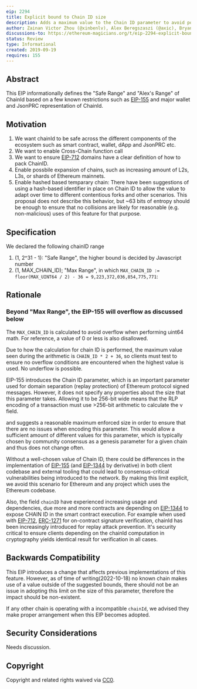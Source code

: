 ```yaml
---
eip: 2294
title: Explicit bound to Chain ID size
description: Adds a maximum value to the Chain ID parameter to avoid potential encoding issues that may occur when using large values of the parameter.
author: Zainan Victor Zhou (@xinbenlv), Alex Beregszaszi (@axic), Bryant Eisenbach (@fubuloubu)
discussions-to: https://ethereum-magicians.org/t/eip-2294-explicit-bound-to-chain-id/11090
status: Review
type: Informational
created: 2019-09-19
requires: 155
---
```


## Abstract

This EIP informationally defines the "Safe Range" and "Alex's Range" of ChainId based on a few known restrictions such as [EIP-155](./eip-155.md) and major wallet and JsonPRC representation of ChainId.

## Motivation

1. We want chainId to be safe across the different components of the ecosystem such as smart contract, wallet, dApp and JsonPRC etc.
2. We want to enable Cross-Chain function call
3. We want to ensure [EIP-712](./eip-712.md) domains have a clear definition of how to pack ChainID.
4. Enable possbile expansion of chains, such as increasing amount of L2s, L3s, or shards of Ethereum mainnets.
5. Enable hashed based temparary chain: There have been suggestions of using a hash-based identifier in place on Chain ID to allow the value to adapt over time to different contentious forks and other scenarios. This proposal does not describe this behavior, but ~63 bits of entropy should be enough to ensure that no collisions are likely for reasonable (e.g. non-malicious) uses of this feature for that purpose.

## Specification

We declared the following chainID range

1. (1, 2^31 - 1): "Safe Range", the higher bound is decided by Javascript number 
2. (1, MAX_CHAIN_ID);  "Max Range", in which `MAX_CHAIN_ID := floor(MAX_UINT64 / 2) - 36 = 9,223,372,036,854,775,771`:

## Rationale

### Beyond "Max Range", the EIP-155 will overflow as discussed below

The `MAX_CHAIN_ID` is calculated to avoid overflow when performing uint64 math. For reference, a value of 0 or less is also disallowed.

Due to how the calculation for chain ID is performed, the maximum value seen during the arithmetic is `CHAIN_ID * 2 + 36`, so clients must test to ensure no overflow conditions are encountered when the highest value is used. No underflow is possible.

EIP-155 introduces the Chain ID parameter, which is an important parameter used for domain separation (replay protection) of Ethereum protocol signed messages. However, it does not specify any properties about the size that this parameter takes. Allowing it to be 256-bit wide means that the RLP encoding of a transaction must use >256-bit arithmetic to calculate the v field.

and suggests a reasonable maximum enforced size in order to ensure that there are no issues when encoding this parameter. This would allow a sufficient amount of different values for this parameter, which is typically chosen by community consensus as a genesis parameter for a given chain and thus does not change often.

Without a well-chosen value of Chain ID, there could be differences in the implementation of [EIP-155](./eip-155.md) (and [EIP-1344](./eip-1344.md) by derivative) in both client codebase and external tooling that could lead to consensus-critical vulnerabilities being introduced to the network. By making this limit explicit, we avoid this scenario for Ethereum and any project which uses the Ethereum codebase.

Also, the field `chainID` have experienced increasing usage and dependencies, due more and more contracts are depending on [EIP-1344](./eip-1344.md) to expose CHAIN ID in the smart contract execution. For example when used with [EIP-712](./eip-712.md), [ERC-1271](./eip-1271.md) for on-contract signature verification, chainId has been increasingly introduced for replay attack prevention. It's security critical to ensure clients depending on the chainId computation in cryptography yields identical result for verification in
all cases.

## Backwards Compatibility

This EIP introduces a change that affects previous implementations of this feature. However, as of time of writing(2022-10-18) no known chain makes use of a value outside of the suggested bounds, there should not be an issue in adopting this limit on the size of this parameter, therefore the impact should be non-existent.

If any other chain is operating with a incompatible `chainId`, we advised they make proper arrangement when this EIP becomes adopted.

## Security Considerations

Needs discussion.

## Copyright

Copyright and related rights waived via [CC0](../LICENSE.md).
